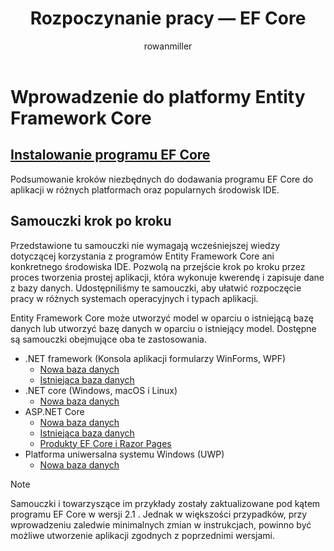﻿---
title: Rozpoczynanie pracy — EF Core
author: rowanmiller
ms.date: 10/27/2016
ms.assetid: 3c88427c-20c6-42ec-a736-22d3eccd5071
uid: core/get-started/index
ms.openlocfilehash: 744ea587207775f3a5b9f7b14ba5959c55539c13
ms.sourcegitcommit: 39080d38e1adea90db741257e60dc0e7ed08aa82
ms.translationtype: MT
ms.contentlocale: pl-PL
ms.lasthandoff: 11/03/2018
ms.locfileid: "50980018"
---
# <a name="getting-started-with-entity-framework-core"></a>Wprowadzenie do platformy Entity Framework Core

## <a name="installing-ef-coreinstallindexmd"></a>[Instalowanie programu EF Core](install/index.md)

Podsumowanie kroków niezbędnych do dodawania programu EF Core do aplikacji w różnych platformach oraz popularnych środowisk IDE.

## <a name="step-by-step-tutorials"></a>Samouczki krok po kroku

Przedstawione tu samouczki nie wymagają wcześniejszej wiedzy dotyczącej korzystania z programów Entity Framework Core ani konkretnego środowiska IDE. Pozwolą na przejście krok po kroku przez proces tworzenia prostej aplikacji, która wykonuje kwerendę i zapisuje dane z bazy danych. Udostępniliśmy te samouczki, aby ułatwić rozpoczęcie pracy w różnych systemach operacyjnych i typach aplikacji.

Entity Framework Core może utworzyć model w oparciu o istniejącą bazę danych lub utworzyć bazę danych w oparciu o istniejący model. Dostępne są samouczki obejmujące oba te zastosowania.

* .NET framework (Konsola aplikacji formularzy WinForms, WPF)
  * [Nowa baza danych](full-dotnet/new-db.md)
  * [Istniejąca baza danych](full-dotnet/existing-db.md)
* .NET core (Windows, macOS i Linux)
  * [Nowa baza danych](netcore/new-db-sqlite.md)
* ASP.NET Core
  * [Nowa baza danych](aspnetcore/new-db.md)
  * [Istniejąca baza danych](aspnetcore/existing-db.md)
  * [Produkty EF Core i Razor Pages](/aspnet/core/data/ef-rp/intro)
* Platforma uniwersalna systemu Windows (UWP)
  * [Nowa baza danych](uwp/getting-started.md)

> [!NOTE]  
> Samouczki i towarzyszące im przykłady zostały zaktualizowane pod kątem programu EF Core w wersji 2.1 . Jednak w większości przypadków, przy wprowadzeniu zaledwie minimalnych zmian w instrukcjach, powinno być możliwe utworzenie aplikacji zgodnych z poprzednimi wersjami.
